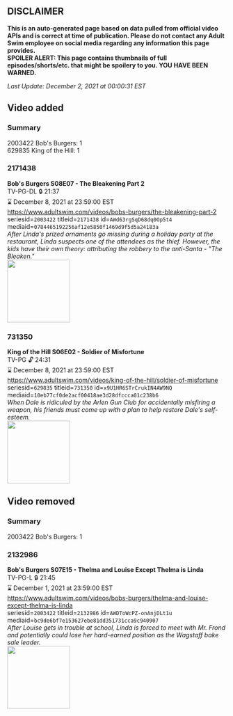 ## DISCLAIMER
**This is an auto-generated page based on data pulled from official video APIs and is correct at time of publication. Please do not contact any Adult Swim employee on social media regarding any information this page provides.**  
**SPOILER ALERT: This page contains thumbnails of full episodes/shorts/etc. that might be spoilery to you. YOU HAVE BEEN WARNED.**  

_Last Update: December 2, 2021 at 00:00:31 EST_
## Video added
### Summary
2003422 Bob's Burgers: 1  
629835 King of the Hill: 1  
### 2171438
**Bob's Burgers S08E07 - The Bleakening Part 2**  
TV-PG-DL 🔒 21:37  
⌛ December 8, 2021 at 23:59:00 EST  
https://www.adultswim.com/videos/bobs-burgers/the-bleakening-part-2  
seriesid=`2003422` titleid=`2171438` id=`AWd63rgSqD68dq0Op5t4` mediaid=`0784465192256af12e5850f1469d9f5d5a24183a`  
_After Linda's prized ornaments go missing during a holiday party at the restaurant, Linda suspects one of the attendees as the thief. However, the kids have their own theory: attributing the robbery to the anti-Santa - "The Bleaken."_  
<a href="https://i.cdn.turner.com/adultswim/big/image-upload/thumbnails/thumb-2_image-15450597262919.jpg"><img src="https://i.cdn.turner.com/adultswim/big/image-upload/thumbnails/thumb-2_image-15450597262919.jpg" height="144px" /></a>
### 731350
**King of the Hill S06E02 - Soldier of Misfortune**  
TV-PG 🔓 24:31  
⌛ December 8, 2021 at 23:59:00 EST  
https://www.adultswim.com/videos/king-of-the-hill/soldier-of-misfortune  
seriesid=`629835` titleid=`731350` id=`x9U1HR6STrCrukIN4AW9NQ` mediaid=`10eb77cf0de2acf00418ae3d28dfccca01c238b6`  
_When Dale is ridiculed by the Arlen Gun Club for accidentally misfiring a weapon, his friends must come up with a plan to help restore Dale's self-esteem._  
<a href="https://i.cdn.turner.com/adultswim/big/image-upload/thumbnails/thumb-2_image-151984617449614.jpg"><img src="https://i.cdn.turner.com/adultswim/big/image-upload/thumbnails/thumb-2_image-151984617449614.jpg" height="144px" /></a>
## Video removed
### Summary
2003422 Bob's Burgers: 1  
### 2132986
**Bob's Burgers S07E15 - Thelma and Louise Except Thelma is Linda**  
TV-PG-L 🔒 21:45  
⌛ December 1, 2021 at 23:59:00 EST  
https://www.adultswim.com/videos/bobs-burgers/thelma-and-louise-except-thelma-is-linda  
seriesid=`2003422` titleid=`2132986` id=`AWDToWcPZ-onAnjDLt1u` mediaid=`bc9de6bf7e153627ebe81dd351731cca9c940907`  
_After Louise gets in trouble at school, Linda is forced to meet with Mr. Frond and potentially could lose her hard-earned position as the Wagstaff bake sale leader._  
<a href="https://i.cdn.turner.com/adultswim/big/image-upload/thumbnails/thumb-2_image-15163779965917.jpg"><img src="https://i.cdn.turner.com/adultswim/big/image-upload/thumbnails/thumb-2_image-15163779965917.jpg" height="144px" /></a>
